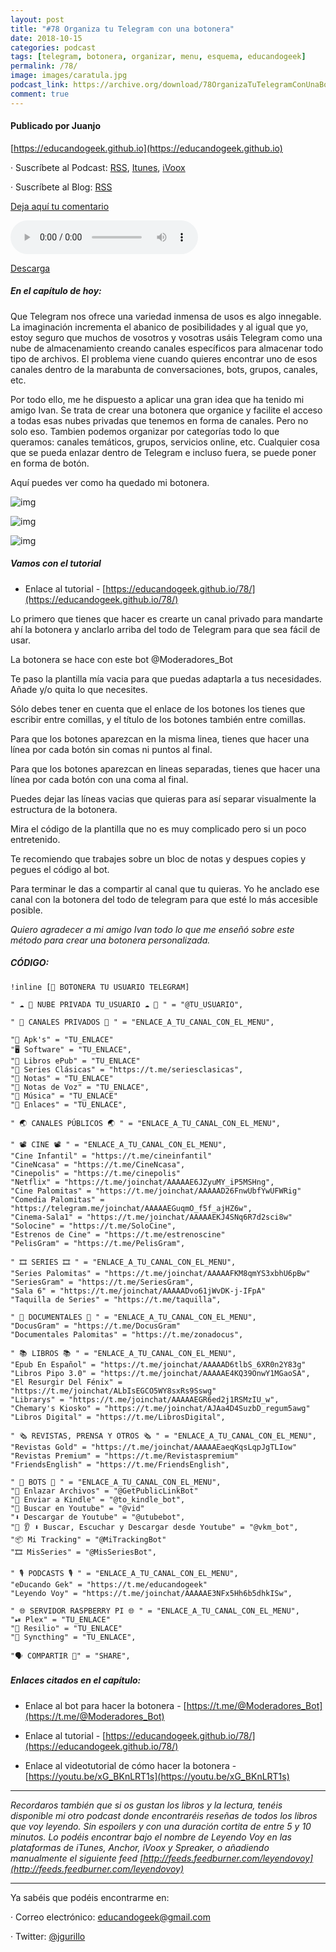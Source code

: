 ```yaml
---
layout: post
title: "#78 Organiza tu Telegram con una botonera"
date: 2018-10-15
categories: podcast
tags: [telegram, botonera, organizar, menu, esquema, educandogeek]
permalink: /78/
image: images/caratula.jpg
podcast_link: https://archive.org/download/78OrganizaTuTelegramConUnaBotonera/78%20Organiza%20tu%20Telegram%20con%20una%20botonera.mp3
comment: true
---
```


#### Publicado por Juanjo

[https://educandogeek.github.io](https://educandogeek.github.io)

· Suscríbete al Podcast: [RSS](http://feeds.feedburner.com/educandogeek), [Itunes](https://itunes.apple.com/es/podcast/educando-geek/id1110060146?mt=2), [iVoox](https://www.ivoox.com/podcast-educando-geek_sq_f1580544_1.html)

· Suscríbete al Blog: [RSS](http://feeds.feedburner.com/educandogeekblog)

[Deja aquí tu comentario](https://educandogeek.github.io/78/)

<audio controls>
  <source src="{{ page.podcast_link }}" type="audio/mp3">
</audio>


[Descarga][Mp3]


##### En el capítulo de hoy:

Que Telegram nos ofrece una variedad inmensa de usos es algo innegable. La imaginación incrementa el abanico de posibilidades y al igual que yo, estoy seguro que muchos de vosotros y vosotras usáis Telegram como una nube de almacenamiento creando canales específicos para almacenar todo tipo de archivos. El problema viene cuando quieres encontrar uno de esos canales dentro de la marabunta de conversaciones, bots, grupos, canales, etc.

Por todo ello, me he dispuesto a aplicar una gran idea que ha tenido mi amigo Ivan. Se trata de crear una botonera que organice y facilite el acceso a todas esas nubes privadas que tenemos en forma de canales. Pero no solo eso. Tambien podemos organizar por categorías todo lo que queramos: canales temáticos, grupos, servicios online, etc. Cualquier cosa que se pueda enlazar dentro de Telegram e incluso fuera, se puede poner en forma de botón.

Aquí puedes ver como ha quedado mi botonera.


![img](https://i.imgur.com/3VzYqTA.png)

![img](https://i.imgur.com/1QYJMms.png)

![img](https://i.imgur.com/4gfhZTf.png)




##### Vamos con el tutorial

- Enlace al tutorial - [https://educandogeek.github.io/78/](https://educandogeek.github.io/78/)

Lo primero que tienes que hacer es crearte un canal privado para mandarte ahí la botonera y anclarlo arriba del todo de Telegram para que sea fácil de usar.

La botonera se hace con este bot @Moderadores_Bot

Te paso la plantilla mía vacia para que puedas adaptarla a tus necesidades. Añade y/o quita lo que necesites.

Sólo debes tener en cuenta que el enlace de los botones los tienes que escribir entre comillas, y el título de los botones también entre comillas.

Para que los botones aparezcan en la misma linea, tienes que hacer una línea por cada botón sin comas ni puntos al final.

Para que los botones aparezcan en lineas separadas, tienes que hacer una línea por cada botón con una coma al final.

Puedes dejar las líneas vacias que quieras para así separar visualmente la estructura de la botonera.

Mira el código de la plantilla que no es muy complicado pero si un poco entretenido.

Te recomiendo que trabajes sobre un bloc de notas y despues copies y pegues el código al bot.

Para terminar le das a compartir al canal que tu quieras. Yo he anclado ese canal con la botonera del todo de telegram para que esté lo más accesible posible.


*Quiero agradecer a mi amigo Ivan todo lo que me enseñó sobre este método para crear una botonera personalizada.*



##### CÓDIGO:

```
!inline [📍 BOTONERA TU USUARIO TELEGRAM]

" ☁️ 💾 NUBE PRIVADA TU_USUARIO ☁️ 💾 " = "@TU_USUARIO",

" 🔏 CANALES PRIVADOS 🔏 " = "ENLACE_A_TU_CANAL_CON_EL_MENU",

"📱 Apk's" = "TU_ENLACE"
"🖥 Software" = "TU_ENLACE",
"📙 Libros ePub" = "TU_ENLACE"
"📼 Series Clásicas" = "https://t.me/seriesclasicas",
"📝 Notas" = "TU_ENLACE"
"🎤 Notas de Voz" = "TU_ENLACE",
"🎸 Música" = "TU_ENLACE"
"🔗 Enlaces" = "TU_ENLACE",

" 🌏 CANALES PÚBLICOS 🌏 " = "ENLACE_A_TU_CANAL_CON_EL_MENU",

" 📽 CINE 📽 " = "ENLACE_A_TU_CANAL_CON_EL_MENU",
"Cine Infantil" = "https://t.me/cineinfantil"
"CineNcasa" = "https://t.me/CineNcasa",
"Cinepolis" = "https://t.me/cinepolis"
"Netflix" = "https://t.me/joinchat/AAAAAE6JZyuMY_iP5MSHng",
"Cine Palomitas" = "https://t.me/joinchat/AAAAAD26FnwUbfYwUFWRig"
"Comedia Palomitas" = "https://telegram.me/joinchat/AAAAAEGuqmO_f5f_ajHZ6w",
"Cinema-Sala1" = "https://t.me/joinchat/AAAAAEKJ4SNq6R7d2sci8w"
"Solocine" = "https://t.me/SoloCine",
"Estrenos de Cine" = "https://t.me/estrenoscine"
"PelisGram" = "https://t.me/PelisGram",

" 🎞 SERIES 🎞 " = "ENLACE_A_TU_CANAL_CON_EL_MENU",
"Series Palomitas" = "https://t.me/joinchat/AAAAAFKM8qmYS3xbhU6pBw"
"SeriesGram" = "https://t.me/SeriesGram",
"Sala 6" = "https://t.me/joinchat/AAAAADvo61jWvDK-j-IFpA"
"Taquilla de Series" = "https://t.me/taquilla",

" 🐠 DOCUMENTALES 🌵 " = "ENLACE_A_TU_CANAL_CON_EL_MENU",
"DocusGram" = "https://t.me/DocusGram"
"Documentales Palomitas" = "https://t.me/zonadocus",

" 📚 LIBROS 📚 " = "ENLACE_A_TU_CANAL_CON_EL_MENU",
"Epub En Español" = "https://t.me/joinchat/AAAAAD6tlbS_6XR0n2Y83g"
"Libros Pipo 3.0" = "https://t.me/joinchat/AAAAAE4KQ39OnwY1MGaoSA",
"El Resurgir Del Fénix" = "https://t.me/joinchat/ALbIsEGCO5WY8sxRs9Sswg"
"Librarys" = "https://t.me/joinchat/AAAAAEGR6ed2j1RSMzIU_w",
"Chemary's Kiosko" = "https://t.me/joinchat/AJAa4D4SuzbD_regum5awg"
"Libros Digital" = "https://t.me/LibrosDigital",

" 🗞 REVISTAS, PRENSA Y OTROS 🗞 " = "ENLACE_A_TU_CANAL_CON_EL_MENU",
"Revistas Gold" = "https://t.me/joinchat/AAAAAEaeqKqsLqpJgTLIow"
"Revistas Premium" = "https://t.me/Revistaspremium"
"FriendsEnglish" = "https://t.me/FriendsEnglish",

" 🤖 BOTS 🤖 " = "ENLACE_A_TU_CANAL_CON_EL_MENU",
"🔗 Enlazar Archivos" = "@GetPublicLinkBot"
"📖 Enviar a Kindle" = "@to_kindle_bot",
"🔎 Buscar en Youtube" = "@vid"
"⬇️ Descargar de Youtube" = "@utubebot",
"🔎 👂 ⬇️ Buscar, Escuchar y Descargar desde Youtube" = "@vkm_bot",
"📦 Mi Tracking" = "@MiTrackingBot"
"🎞 MisSeries" = "@MisSeriesBot",

" 🎙 PODCASTS 🎙 " = "ENLACE_A_TU_CANAL_CON_EL_MENU",
"eDucando Gek" = "https://t.me/educandogeek"
"Leyendo Voy" = "https://t.me/joinchat/AAAAAE3NFx5Hh6b5dhkISw",

" 🌐 SERVIDOR RASPBERRY PI 🌐 " = "ENLACE_A_TU_CANAL_CON_EL_MENU",
"⏯ Plex" = "TU_ENLACE"
"🔄 Resilio" = "TU_ENLACE"
"🔁 Syncthing" = "TU_ENLACE",

"🗣 COMPARTIR 🤝" = "SHARE",
```





##### Enlaces citados en el capítulo:

- Enlace al bot para hacer la botonera - [https://t.me/@Moderadores_Bot](https://t.me/@Moderadores_Bot)

- Enlace al tutorial - [https://educandogeek.github.io/78/](https://educandogeek.github.io/78/)

- Enlace al videotutorial de cómo hacer la botonera - [https://youtu.be/xG_BKnLRT1s](https://youtu.be/xG_BKnLRT1s)

_______________

*Recordaros también que si os gustan los libros y la lectura, tenéis disponible mi otro podcast donde encontraréis reseñas de todos los libros que voy leyendo. Sin espoilers y con una duración cortita de entre 5 y 10 minutos. Lo podéis encontrar bajo el nombre de Leyendo Voy en las plataformas de iTunes, Anchor, iVoox y Spreaker, o añadiendo manualmente el siguiente feed [http://feeds.feedburner.com/leyendovoy](http://feeds.feedburner.com/leyendovoy)*

_______________

Ya sabéis que podéis encontrarme en:

· Correo electrónico: [educandogeek@gmail.com](mailto:educandogeek@gmail.com)

· Twitter: [@jgurillo](https://twitter.com/jgurillo)





[Mp3]: https://archive.org/download/78OrganizaTuTelegramConUnaBotonera/78%20Organiza%20tu%20Telegram%20con%20una%20botonera.mp3
